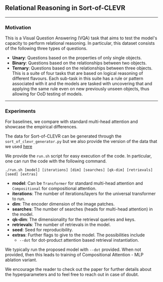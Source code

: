 ## Relational Reasoning in Sort-of-CLEVR
___
### Motivation
This is a Visual Question Answering (VQA) task that aims to test the model's capacity to perform relational reasoning. In particular, this dataset consists of the following three types of questions.
- **Unary**: Questions based on the properties of only single objects.
- **Binary**: Questions based on the relationships between two objects.
- **Ternary**: Questions based on the relationships between three objects.
This is a suite of four tasks that are based on logical reasoning of different flavours. Each sub-task in this suite has a rule or pattern associated with it and the models are tasked with uncovering that and applying the same rule even on new previously unseen objects, thus allowing for OoD testing of models.
___
### Experiments
For baselines, we compare with standard multi-head attention and showcase the empirical differences.

The data for Sort-of-CLEVR can be generated through the `sort_of_clevr_generator.py` but we also provide the version of the data that we used [here](https://drive.google.com/drive/folders/1WyGVDGEJq7ImLt7nIWIbVjM92L0Wxe1C?usp=sharing)

We provide the `run.sh` script for easy execution of the code. In particular, one can run the code with the following command.

```./run.sh [model] [iterations] [dim] [searches] [qk-dim] [retrievals] [seed] [extras]```

- **model**: Can be `Transformer` for standard multi-head attention and `Compositional` for compositional attention.
- **iterations**: The number of iterations/layers for the universal transformer to run.
- **dim**: The encoder dimension of the image patches.
- **searches**: The number of searches (heads for multi-head attention) in the model.
- **qk-dim**: The dimensionality for the retrieval queries and keys.
- **retrievals**: The number of retrievals in the model.
- **seed**: Seed for reproducibility.
- **extras**: Further flags to give to the model. The possibilities include
  - `--dot` for dot-product attention based retrieval instantiation.

We typically run the proposed model with `--dot` provided. When not provided, then this leads to training of Compositional Attention - MLP ablation variant.

We encourage the reader to check out the paper for further details about the hyperparameters and to feel free to reach out in case of doubt.
